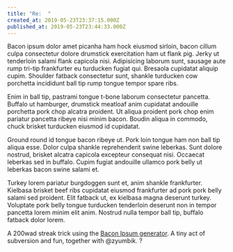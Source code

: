 ```yaml
---
title: "Re:  "
created_at: 2019-05-23T23:37:15.000Z
published_at: 2019-05-23T23:44:33.000Z
---
```

Bacon ipsum dolor amet picanha ham hock eiusmod sirloin, bacon cillum culpa consectetur dolore drumstick exercitation ham ut flank pig. Jerky ut tenderloin salami flank capicola nisi. Adipisicing laborum sunt, sausage aute rump tri-tip frankfurter eu turducken fugiat qui. Bresaola cupidatat aliquip cupim. Shoulder fatback consectetur sunt, shankle turducken cow porchetta incididunt ball tip rump tongue tempor spare ribs.

Enim in ball tip, pastrami tongue t-bone laborum consectetur pancetta. Buffalo ut hamburger, drumstick meatloaf anim cupidatat andouille porchetta pork chop alcatra proident. Ut aliqua proident pork chop enim pariatur pancetta ribeye nisi minim bacon. Boudin aliqua in commodo, chuck brisket turducken eiusmod id cupidatat.

Ground round id tongue bacon ribeye ut. Pork loin tongue ham non ball tip aliqua esse. Dolor culpa shankle reprehenderit swine leberkas. Sunt dolore nostrud, brisket alcatra capicola excepteur consequat nisi. Occaecat leberkas sed in buffalo. Cupim fugiat andouille ullamco pork belly ut leberkas bacon swine salami et.

Turkey lorem pariatur burgdoggen sunt et, anim shankle frankfurter. Kielbasa brisket beef ribs cupidatat eiusmod frankfurter ad pork pork belly salami sed proident. Elit fatback ut, ex kielbasa magna deserunt turkey. Voluptate pork belly tongue turducken tenderloin deserunt non in tempor pancetta lorem minim elit anim. Nostrud nulla tempor ball tip, buffalo fatback dolor lorem.

  

A 200wad streak trick using the [Bacon Ipsum generator](https://baconipsum.com). A tiny act of subversion and fun, together with @zyumbik. ?
